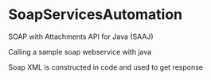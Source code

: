 # SoapServicesAutomation

SOAP with Attachments API for Java (SAAJ)

Calling a sample soap webservice with java 

Soap XML is constructed in code and used to get response

